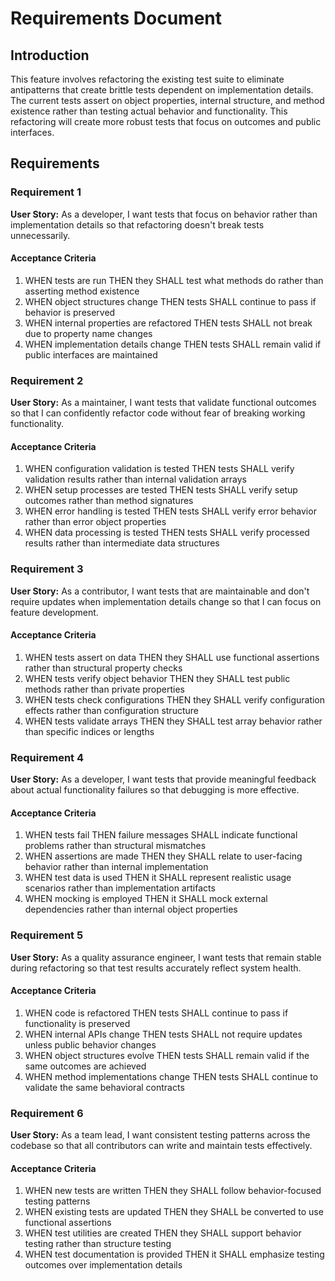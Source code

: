 # Requirements Document

## Introduction

This feature involves refactoring the existing test suite to eliminate antipatterns that create brittle tests dependent on implementation details. The current tests assert on object properties, internal structure, and method existence rather than testing actual behavior and functionality. This refactoring will create more robust tests that focus on outcomes and public interfaces.

## Requirements

### Requirement 1

**User Story:** As a developer, I want tests that focus on behavior rather than implementation details so that refactoring doesn't break tests unnecessarily.

#### Acceptance Criteria

1. WHEN tests are run THEN they SHALL test what methods do rather than asserting method existence
2. WHEN object structures change THEN tests SHALL continue to pass if behavior is preserved
3. WHEN internal properties are refactored THEN tests SHALL not break due to property name changes
4. WHEN implementation details change THEN tests SHALL remain valid if public interfaces are maintained

### Requirement 2

**User Story:** As a maintainer, I want tests that validate functional outcomes so that I can confidently refactor code without fear of breaking working functionality.

#### Acceptance Criteria

1. WHEN configuration validation is tested THEN tests SHALL verify validation results rather than internal validation arrays
2. WHEN setup processes are tested THEN tests SHALL verify setup outcomes rather than method signatures
3. WHEN error handling is tested THEN tests SHALL verify error behavior rather than error object properties
4. WHEN data processing is tested THEN tests SHALL verify processed results rather than intermediate data structures

### Requirement 3

**User Story:** As a contributor, I want tests that are maintainable and don't require updates when implementation details change so that I can focus on feature development.

#### Acceptance Criteria

1. WHEN tests assert on data THEN they SHALL use functional assertions rather than structural property checks
2. WHEN tests verify object behavior THEN they SHALL test public methods rather than private properties
3. WHEN tests check configurations THEN they SHALL verify configuration effects rather than configuration structure
4. WHEN tests validate arrays THEN they SHALL test array behavior rather than specific indices or lengths

### Requirement 4

**User Story:** As a developer, I want tests that provide meaningful feedback about actual functionality failures so that debugging is more effective.

#### Acceptance Criteria

1. WHEN tests fail THEN failure messages SHALL indicate functional problems rather than structural mismatches
2. WHEN assertions are made THEN they SHALL relate to user-facing behavior rather than internal implementation
3. WHEN test data is used THEN it SHALL represent realistic usage scenarios rather than implementation artifacts
4. WHEN mocking is employed THEN it SHALL mock external dependencies rather than internal object properties

### Requirement 5

**User Story:** As a quality assurance engineer, I want tests that remain stable during refactoring so that test results accurately reflect system health.

#### Acceptance Criteria

1. WHEN code is refactored THEN tests SHALL continue to pass if functionality is preserved
2. WHEN internal APIs change THEN tests SHALL not require updates unless public behavior changes
3. WHEN object structures evolve THEN tests SHALL remain valid if the same outcomes are achieved
4. WHEN method implementations change THEN tests SHALL continue to validate the same behavioral contracts

### Requirement 6

**User Story:** As a team lead, I want consistent testing patterns across the codebase so that all contributors can write and maintain tests effectively.

#### Acceptance Criteria

1. WHEN new tests are written THEN they SHALL follow behavior-focused testing patterns
2. WHEN existing tests are updated THEN they SHALL be converted to use functional assertions
3. WHEN test utilities are created THEN they SHALL support behavior testing rather than structure testing
4. WHEN test documentation is provided THEN it SHALL emphasize testing outcomes over implementation details